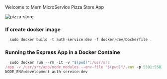 Welcome to Mern MicroService Pizza Store App

![pizza-store](https://res.cloudinary.com/suberiq/image/upload/v1696771354/Pizza-store_xnzbmv.jpg)


### If create docker image
 
```javascript 
  sudo docker build -t auth-service:dev -f docker/dev/Dockerfile .

```

### Running the Express App in a Docker Containe

```javascript
  sudo docker run --rm -it -v "$(pwd)":/usr/src
/app -v /usr/src/app/node_modules --env-file "$(pwd)"/.env -p 5501:5501 -e 
NODE_ENV=development auth-service:dev
```
